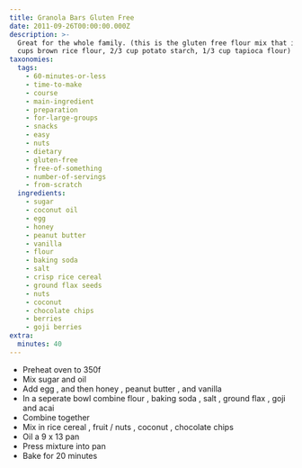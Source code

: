 ```yaml
---
title: Granola Bars Gluten Free
date: 2011-09-26T00:00:00.000Z
description: >-
  Great for the whole family. (this is the gluten free flour mix that i use: 2
  cups brown rice flour, 2/3 cup potato starch, 1/3 cup tapioca flour)
taxonomies:
  tags:
    - 60-minutes-or-less
    - time-to-make
    - course
    - main-ingredient
    - preparation
    - for-large-groups
    - snacks
    - easy
    - nuts
    - dietary
    - gluten-free
    - free-of-something
    - number-of-servings
    - from-scratch
  ingredients:
    - sugar
    - coconut oil
    - egg
    - honey
    - peanut butter
    - vanilla
    - flour
    - baking soda
    - salt
    - crisp rice cereal
    - ground flax seeds
    - nuts
    - coconut
    - chocolate chips
    - berries
    - goji berries
extra:
  minutes: 40
---
```

 - Preheat oven to 350f
 - Mix sugar and oil
 - Add egg , and then honey , peanut butter , and vanilla
 - In a seperate bowl combine flour , baking soda , salt , ground flax , goji and acai
 - Combine together
 - Mix in rice cereal , fruit / nuts , coconut , chocolate chips
 - Oil a 9 x 13 pan
 - Press mixture into pan
 - Bake for 20 minutes
